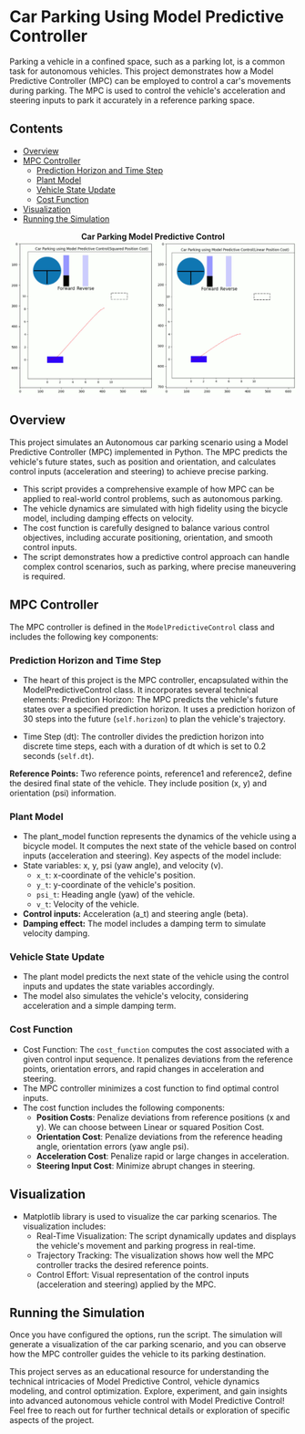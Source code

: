 # Car Parking Using Model Predictive Controller 
Parking a vehicle in a confined space, such as a parking lot, is a common task for autonomous vehicles. This project demonstrates how a Model Predictive Controller (MPC) can be employed to control a car's movements during parking. The MPC is used to control the vehicle's acceleration and steering inputs to park it accurately in a reference parking space.

## Contents

- [Overview](#overview)
- [MPC Controller](#mpc-controller)
    - [Prediction Horizon and Time Step](#Prediction-Horizon-and-Time-Step)
    - [Plant Model](#Plant-Model)
    - [Vehicle State Update](#Vehicle-State-Update)
    - [Cost Function](#Cost-Function)
- [Visualization](#Visualization)
- [Running the Simulation](#running-the-simulation)

<p align="center">
  <strong>Car Parking Model Predictive Control</strong>
  <br>
  <img src="https://github.com/Rohit-Gupta2/Advanced-Controls/blob/Master/MPC_CarParking_ObstacleAvoidance/MPC_CP_Sim.gif" alt="Simulator">
</p>

## Overview
This project simulates an Autonomous car parking scenario using a Model Predictive Controller (MPC) implemented in Python.
The MPC predicts the vehicle's future states, such as position and orientation, and calculates control inputs (acceleration and steering) to achieve precise parking.
- This script provides a comprehensive example of how MPC can be applied to real-world control problems, such as autonomous parking.
- The vehicle dynamics are simulated with high fidelity using the bicycle model, including damping effects on velocity.
- The cost function is carefully designed to balance various control objectives, including accurate positioning, orientation, and smooth control inputs.
- The script demonstrates how a predictive control approach can handle complex control scenarios, such as parking, where precise maneuvering is required.

## MPC Controller

The MPC controller is defined in the `ModelPredictiveControl` class and includes the following key components:

### Prediction Horizon and Time Step
- The heart of this project is the MPC controller, encapsulated within the ModelPredictiveControl class. It incorporates several technical elements:
Prediction Horizon: The MPC predicts the vehicle's future states over a specified prediction horizon. It uses a prediction horizon of 30 steps into the future (`self.horizon`) to plan the vehicle's trajectory. 

- Time Step (dt): The controller divides the prediction horizon into discrete time steps, each with a duration of dt which is set to 0.2 seconds (`self.dt`).

**Reference Points:** Two reference points, reference1 and reference2, define the desired final state of the vehicle. They include position (x, y) and orientation (psi) information.

### Plant Model
- The plant_model function represents the dynamics of the vehicle using a bicycle model. It computes the next state of the vehicle based on control inputs (acceleration and steering). Key aspects of the model include:
- State variables: x, y, psi (yaw angle), and velocity (v).
  - `x_t`: x-coordinate of the vehicle's position.
  - `y_t`: y-coordinate of the vehicle's position.
  - `psi_t`: Heading angle (yaw) of the vehicle.
  - `v_t`: Velocity of the vehicle.
- **Control inputs:** Acceleration (a_t) and steering angle (beta).
- **Damping effect:** The model includes a damping term to simulate velocity damping.

### Vehicle State Update
- The plant model predicts the next state of the vehicle using the control inputs and updates the state variables accordingly.
- The model also simulates the vehicle's velocity, considering acceleration and a simple damping term.

### Cost Function
- Cost Function: The `cost_function` computes the cost associated with a given control input sequence. It penalizes deviations from the reference points, orientation errors, and rapid changes in acceleration and steering.
- The MPC controller minimizes a cost function to find optimal control inputs.
- The cost function includes the following components:
  - **Position Costs**: Penalize deviations from reference positions (x and y). We can choose between Linear or squared Position Cost.
  - **Orientation Cost**: Penalize deviations from the reference heading angle, orientation errors (yaw angle psi).
  - **Acceleration Cost**: Penalize rapid or large changes in acceleration.
  - **Steering Input Cost**: Minimize abrupt changes in steering.
## Visualization
- Matplotlib library is used to visualize the car parking scenarios. The visualization includes:
    - Real-Time Visualization: The script dynamically updates and displays the vehicle's movement and parking progress in real-time.
    - Trajectory Tracking: The visualization shows how well the MPC controller tracks the desired reference points.
    - Control Effort: Visual representation of the control inputs (acceleration and steering) applied by the MPC.
## Running the Simulation

Once you have configured the options, run the script. The simulation will generate a visualization of the car parking scenario, and you can observe how the MPC controller guides the vehicle to its parking destination.

This project serves as an educational resource for understanding the technical intricacies of Model Predictive Control, vehicle dynamics modeling, and control optimization.
Explore, experiment, and gain insights into advanced autonomous vehicle control with Model Predictive Control!
Feel free to reach out for further technical details or exploration of specific aspects of the project.